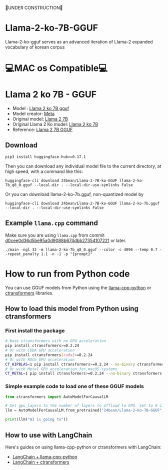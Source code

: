 🚧UNDER CONSTRUCTION🚧

# Llama-2-ko-7B-GGUF
Llama-2-ko-gguf serves as an advanced iteration of Llama-2 expanded vocabulary of korean corpus


# 💻MAC os Compatible💻

# Llama 2 ko 7B - GGUF
- Model : [Llama 2 ko 7B gguf](https://huggingface.co/24bean/Llama-2-ko-7B-GGUF/)
- Model creator: [Meta](https://huggingface.co/meta-llama)
- Original model: [Llama 2 7B](https://huggingface.co/meta-llama/Llama-2-7b-hf)
- Original Llama 2 Ko model: [Llama 2 ko 7B](https://huggingface.co/beomi/llama-2-ko-7b)
- Reference: [Llama 2 7B GGUF](https://huggingface.co/TheBloke/Llama-2-7B-GGUF)
  
<!-- description start -->
## Download
```shell
pip3 install huggingface-hub>=0.17.1
```

Then you can download any individual model file to the current directory, at high speed, with a command like this:

```shell
huggingface-cli download 24bean/Llama-2-7B-ko-GGUF llama-2-ko-7b_q8_0.gguf --local-dir . --local-dir-use-symlinks False
```

Or you can download llama-2-ko-7b.gguf, non-quantized model by

```shell
huggingface-cli download 24bean/Llama-2-7B-ko-GGUF llama-2-ko-7b.gguf --local-dir . --local-dir-use-symlinks False
```

## Example `llama.cpp` command

Make sure you are using `llama.cpp` from commit [d0cee0d36d5be95a0d9088b674dbb27354107221](https://github.com/ggerganov/llama.cpp/commit/d0cee0d36d5be95a0d9088b674dbb27354107221) or later.

```shell
./main -ngl 32 -m llama-2-ko-7b_q8_0.gguf --color -c 4096 --temp 0.7 --repeat_penalty 1.1 -n -1 -p "{prompt}"
```

# How to run from Python code

You can use GGUF models from Python using the [llama-cpp-python](https://github.com/abetlen/llama-cpp-python) or [ctransformers](https://github.com/marella/ctransformers) libraries.

## How to load this model from Python using ctransformers

### First install the package

```bash
# Base ctransformers with no GPU acceleration
pip install ctransformers>=0.2.24
# Or with CUDA GPU acceleration
pip install ctransformers[cuda]>=0.2.24
# Or with ROCm GPU acceleration
CT_HIPBLAS=1 pip install ctransformers>=0.2.24 --no-binary ctransformers
# Or with Metal GPU acceleration for macOS systems
CT_METAL=1 pip install ctransformers>=0.2.24 --no-binary ctransformers
```

### Simple example code to load one of these GGUF models

```python
from ctransformers import AutoModelForCausalLM

# Set gpu_layers to the number of layers to offload to GPU. Set to 0 if no GPU acceleration is available on your system.
llm = AutoModelForCausalLM.from_pretrained("24bean/Llama-2-ko-7B-GGUF", model_file="llama-2-7b_q8_0.gguf", model_type="llama", gpu_layers=50)

print(llm("AI is going to"))
```

## How to use with LangChain

Here's guides on using llama-cpp-python or ctransformers with LangChain:

* [LangChain + llama-cpp-python](https://python.langchain.com/docs/integrations/llms/llamacpp)
* [LangChain + ctransformers](https://python.langchain.com/docs/integrations/providers/ctransformers)
